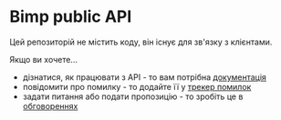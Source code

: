 # Bimp public API

Цей репозиторій не містить коду, він існує для зв'язку з клієнтами.

Якщо ви хочете...
- дізнатися, як працювати з API - то вам потрібна [документація](https://github.com/Bimpsoft/public-api/wiki)
- повідомити про помилку - то додайте її у [трекер помилок](https://github.com/Bimpsoft/public-api/issues)
- задати питання або подати пропозицію - то зробіть це в [обговореннях](https://github.com/Bimpsoft/public-api/discussions)
